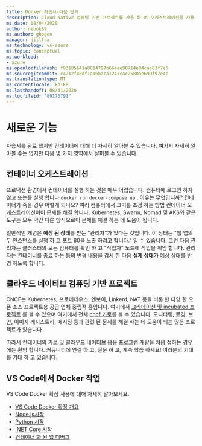 ```yaml
---
title: Docker 자습서-다음 단계
description: Cloud Native 컴퓨팅 기반 프로젝트를 사용 하 여 오케스트레이션을 사용 하 여 Docker 앱을 확장 하는 옵션을 설명 합니다.
ms.date: 08/04/2020
author: nebuk89
ms.author: ghogen
manager: jillfra
ms.technology: vs-azure
ms.topic: conceptual
ms.workload:
- azure
ms.openlocfilehash: f93185641a0814797b66eae90714e04cac83f7e5
ms.sourcegitcommit: c4212f40df1a16baca1247cac2580ae699f97e4c
ms.translationtype: MT
ms.contentlocale: ko-KR
ms.lasthandoff: 08/31/2020
ms.locfileid: "89176791"
---
```

# <a name="whats-next"></a>새로운 기능

자습서를 완료 했지만 컨테이너에 대해 더 자세히 알아볼 수 있습니다.
여기서 자세히 알아볼 수는 없지만 다음 몇 가지 영역에서 살펴볼 수 있습니다.

## <a name="container-orchestration"></a>컨테이너 오케스트레이션

프로덕션 환경에서 컨테이너를 실행 하는 것은 매우 어렵습니다. 컴퓨터에 로그인 하지 않고 또는를 실행 합니다 `docker run` `docker-compose up` . 이유는 무엇입니까? 컨테이너가 죽을 경우 어떻게 되나요? 여러 컴퓨터에서 크기를 조정 하는 방법 컨테이너 오케스트레이션이이 문제를 해결 합니다. Kubernetes, Swarm, Nomad 및 AKS와 같은 도구는 모두 약간 다른 방식으로이 문제를 해결 하는 데 도움이 됩니다.

일반적인 개념은 **예상 된 상태**를 받는 "관리자"가 있다는 것입니다. 이 상태는 "웹 앱의 두 인스턴스를 실행 하 고 포트 80을 노출 하려고 합니다." 일 수 있습니다. 그런 다음 관리자는 클러스터의 모든 컴퓨터를 확인 하 고 "작업자" 노드에 작업을 위임 합니다. 관리자는 컨테이너를 종료 하는 등의 변경 내용을 감시 한 다음 **실제 상태가** 예상 상태를 반영 하도록 합니다.

## <a name="cloud-native-computing-foundation-projects"></a>클라우드 네이티브 컴퓨팅 기반 프로젝트

CNCF는 Kubernetes, 프로메테우스, 엔보이, Linkerd, NAT 등을 비롯 한 다양 한 오픈 소스 프로젝트용 공급 업체 중립적 홈입니다. 여기에서 [그라데이션 및 incubated 프로젝트](https://www.cncf.io/projects/) 를 볼 수 있으며 여기에서 전체 [cncf 가로](https://landscape.cncf.io/)를 볼 수 있습니다. 모니터링, 로깅, 보안, 이미지 레지스트리, 메시징 등과 관련 된 문제를 해결 하는 데 도움이 되는 많은 프로젝트가 있습니다.

따라서 컨테이너의 가로 및 클라우드 네이티브 응용 프로그램 개발을 처음 접하는 경우에는 환영 합니다. 커뮤니티에 연결 하 고, 질문 하 고, 계속 학습 하세요! 여러분의 기대를 기대 하 고 있습니다.

## <a name="working-with-docker-in-vs-code"></a>VS Code에서 Docker 작업

VS Code Docker 확장 사용에 대해 자세히 알아보세요.

- [VS Code Docker 확장 개요](https://code.visualstudio.com/docs/containers/overview)
- [Node.js시작 ](https://code.visualstudio.com/docs/containers/quickstart-node)
- [Python 시작](https://code.visualstudio.com/docs/containers/quickstart-python)
- [.NET Core 시작](https://code.visualstudio.com/docs/containers/quickstart-aspnet-core)
- [컨테이너 화 된 앱 디버그](https://code.visualstudio.com/docs/containers/debug-common)
